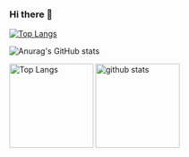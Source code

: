 ### Hi there 👋
[![Top Langs](https://github-readme-stats.vercel.app/api/top-langs/?username=chronoll&layout=donut\&bg_color=30,e96443,904e95\&title_color=fff\&text_color=fff)](https://github.com/anuraghazra/github-readme-stats)

![Anurag's GitHub stats](https://github-readme-stats.vercel.app/api?username=chronoll\&bg_color=30,e96443,904e95\&title_color=fff\&text_color=fff)

<p align="left"> 
  <img alt="Top Langs" height="150px" src="https://github-readme-stats.vercel.app/api/top-langs/?username=chronoll&layout=compact&show_icons=true&theme=onedark" />
  <img alt="github stats" height="150px" src="https://github-readme-stats.vercel.app/api?username=chronoll&theme=onedark&show_icons=ture" />
</p>

<!--
**chronoll/chronoll** is a ✨ _special_ ✨ repository because its `README.md` (this file) appears on your GitHub profile.

Here are some ideas to get you started:

- 🔭 I’m currently working on ...
- 🌱 I’m currently learning ...
- 👯 I’m looking to collaborate on ...
- 🤔 I’m looking for help with ...
- 💬 Ask me about ...
- 📫 How to reach me: ...
- 😄 Pronouns: ...
- ⚡ Fun fact: ...
-->
